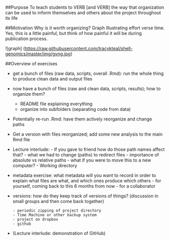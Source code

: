 ##Purpose
To teach students to VERB [and VERB] the way that organization can be used to inform themselves and others about the project throughout its life

##Motivation
Why is it worth organizing?
Graph Illustrating effort verse time. Yes, this is a little painful, but think of how painful it will be during publication process. 

![graph]
(https://raw.githubusercontent.com/tracykteal/shell-genomics/master/img/gvng.jpg)

##Overview of exercises
- get a bunch of files (raw data, scripts, overall .Rmd): run the whole thing to produce clean data and output files
- now have a bunch of files (raw and clean data, scripts, results); how to organize them?
    - README file explaining everything
    - organize into subfolders (separating code from data)
    
- Potentially re-run .Rmd: have them actively reorganize and change paths
- Get a version with files reorganized; add some new analysis to the main Rmd file
- Lecture interlude: 
      - If you gave to friend how do those path names affect that?
      - what we had to change (paths) to redirect files
      - importance of absolute vs relative paths
      - what if you were to move this to a new computer?
      - Working directory
      
- metadata exercise: what metadata will you want to record in order to explain what files are what, and which ones produce which others
      - for yourself, coming back to this 6 months from now
      - for a collaborator
      
- versions: how do they keep track of versions of things? (discussion in small groups and then come back together)

      - periodic zipping of project directory
      - Time Machine or other backup system
      - project on dropbox
      - github
      
- (Lecture interlude: demonstration of GitHub)      


